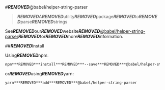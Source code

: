 #***REMOVED***@babel/helper-string-parser

>***REMOVED***A***REMOVED***utility***REMOVED***package***REMOVED***to***REMOVED***parse***REMOVED***strings

See***REMOVED***our***REMOVED***website***REMOVED***[@babel/helper-string-parser](https://babeljs.io/docs/babel-helper-string-parser)***REMOVED***for***REMOVED***more***REMOVED***information.

##***REMOVED***Install

Using***REMOVED***npm:

```sh
npm***REMOVED***install***REMOVED***--save***REMOVED***@babel/helper-string-parser
```

or***REMOVED***using***REMOVED***yarn:

```sh
yarn***REMOVED***add***REMOVED***@babel/helper-string-parser
```
